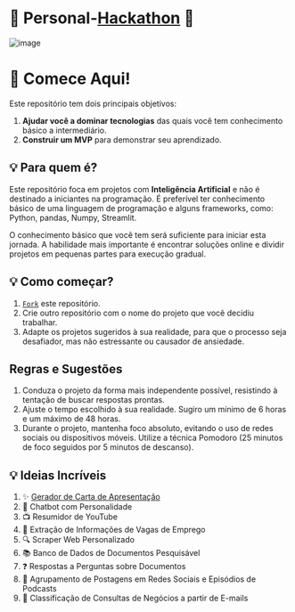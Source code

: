 # 🎉 Personal-[Hackathon](https://en.wikipedia.org/wiki/Hackathon) 🚀

![image](https://github.com/user-attachments/assets/50a3dc14-e101-438b-a5b9-2900d7648813)

# 🎉 **Comece Aqui!**
Este repositório tem dois principais objetivos: 
1. **Ajudar você a dominar tecnologias** das quais você tem conhecimento básico a intermediário.
2. **Construir um MVP** para demonstrar seu aprendizado.

## 💡 **Para quem é?**
Este repositório foca em projetos com **Inteligência Artificial** e não é destinado a iniciantes na programação. É preferível ter conhecimento básico de uma linguagem de programação e alguns frameworks, como: Python, pandas, Numpy, Streamlit.

O conhecimento básico que você tem será suficiente para iniciar esta jornada. A habilidade mais importante é encontrar soluções online e dividir projetos em pequenas partes para execução gradual.

## 💡 **Como começar?**
1. [`Fork`](https://github.com/CllsPy/Personal-Hackathon/fork) este repositório.
2. Crie outro repositório com o nome do projeto que você decidiu trabalhar.
3. Adapte os projetos sugeridos à sua realidade, para que o processo seja desafiador, mas não estressante ou causador de ansiedade.

## **Regras e Sugestões**
1. Conduza o projeto da forma mais independente possível, resistindo à tentação de buscar respostas prontas.
2. Ajuste o tempo escolhido à sua realidade. Sugiro um mínimo de 6 horas e um máximo de 48 horas.
3. Durante o projeto, mantenha foco absoluto, evitando o uso de redes sociais ou dispositivos móveis. Utilize a técnica Pomodoro (25 minutos de foco seguidos por 5 minutos de descanso).

## 💡 **Ideias Incríveis**
1. ✨ [Gerador de Carta de Apresentação](https://github.com/CllsPy/Cover-Letter-Generator)
2. 🤖 Chatbot com Personalidade
3. 📺 Resumidor de YouTube
4. 📄 Extração de Informações de Vagas de Emprego
5. 🔍 Scraper Web Personalizado
6. 📚 Banco de Dados de Documentos Pesquisável
7. ❓ Respostas a Perguntas sobre Documentos
8. 🧩 Agrupamento de Postagens em Redes Sociais e Episódios de Podcasts
9. 📧 Classificação de Consultas de Negócios a partir de E-mails

